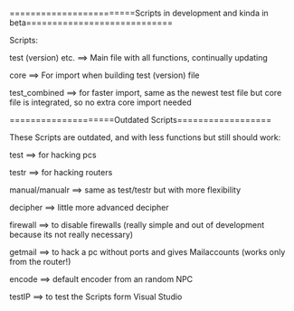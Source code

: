 ========================Scripts in development and kinda in beta============================


Scripts:

test (version) etc. ==> Main file with all functions, continually updating

core ==> For import when building test (version) file

test_combined ==> for faster import, same as the newest test file but core file is integrated, so no extra core import needed


====================Outdated Scripts==================

These Scripts are outdated, and with less functions but still should work:



test ==> for hacking pcs

testr ==> for hacking  routers

manual/manualr ==> same as test/testr but with more flexibility

decipher ==> little more advanced decipher

firewall ==> to  disable firewalls (really simple and out of development because 
its not really necessary)

getmail ==> to hack a pc without ports and gives Mailaccounts (works only from the 
router!)

encode ==> default encoder from an random NPC

testIP ==> to test the Scripts form Visual  Studio


